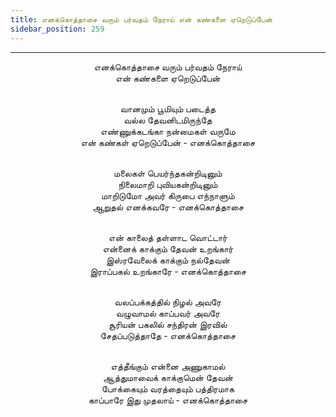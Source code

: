 ```yaml
---
title: எனக்கொத்தாசை வரும் பர்வதம் நேராய் என் கண்களை ஏறெடுப்பேன்
sidebar_position: 259
---
```


---
<center>
எனக்கொத்தாசை வரும் பர்வதம் நேராய்<br/>
என் கண்களை ஏறெடுப்பேன்<br/><br/>

வானமும் பூமியும் படைத்த<br/>
வல்ல தேவனிடமிருந்தே<br/>
எண்ணுக்கடங்கா நன்மைகள் வருமே<br/>
என் கண்கள் ஏறெடுப்பேன்            - எனக்கொத்தாசை<br/><br/>

மலைகள் பெயர்ந்தகன்றிடினும்<br/>
நிலைமாறி புவியகன்றிடினும்<br/>
மாறிடுமோ அவர் கிருபை எந்நாளும்<br/>
ஆறுதல் எனக்கவரே            - எனக்கொத்தாசை<br/><br/>

என் காலைத் தள்ளாட வொட்டார்<br/>
என்னைக் காக்கும் தேவன் உறங்கார்<br/>
இஸ்ரவேலைக் காக்கும் நல்தேவன்<br/>
இராப்பகல் உறங்காரே            - எனக்கொத்தாசை<br/><br/>

வலப்பக்கத்தில் நிழல் அவரே<br/>
வழுவாமல் காப்பவர் அவரே<br/>
சூரியன் பகலில் சந்திரன் இரவில்<br/>
சேதப்படுத்தாதே                - எனக்கொத்தாசை<br/><br/>

எத்தீங்கும் என்னை அணுகாமல்<br/>
ஆத்துமாவைக் காக்குமென் தேவன்<br/>
போக்கையும் வரத்தையும் பத்திரமாக<br/>
காப்பாரே இது முதலாய்            - எனக்கொத்தாசை
</center>